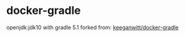 # docker-gradle

openjdk:jdk10 with gradle 5.1 forked from: [keeganwitt/docker-gradle](https://github.com/keeganwitt/docker-gradle/) 

